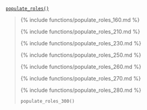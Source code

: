 <p><code><a href="https://developer.wordpress.org/reference/functions/populate_roles/">populate_roles()</a></code></p>

<blockquote>

{% include functions/populate_roles_160.md %}

{% include functions/populate_roles_210.md %}

{% include functions/populate_roles_230.md %}

{% include functions/populate_roles_250.md %}

{% include functions/populate_roles_260.md %}

{% include functions/populate_roles_270.md %}

{% include functions/populate_roles_280.md %}

 `populate_roles_300()`

</blockquote>
